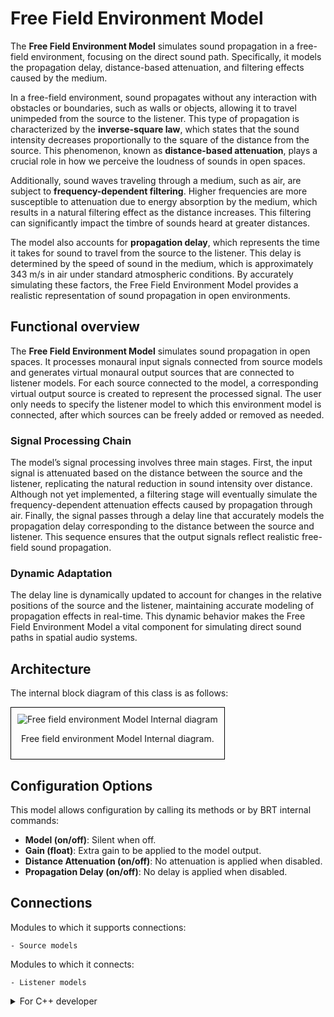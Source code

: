 # Free Field Environment Model
  
 The **Free Field Environment Model** simulates sound propagation in a free-field environment, focusing on the direct sound path. Specifically, it models the propagation delay, distance-based attenuation, and filtering effects caused by the medium.  

In a free-field environment, sound propagates without any interaction with obstacles or boundaries, such as walls or objects, allowing it to travel unimpeded from the source to the listener. This type of propagation is characterized by the **inverse-square law**, which states that the sound intensity decreases proportionally to the square of the distance from the source. This phenomenon, known as **distance-based attenuation**, plays a crucial role in how we perceive the loudness of sounds in open spaces.

Additionally, sound waves traveling through a medium, such as air, are subject to **frequency-dependent filtering**. Higher frequencies are more susceptible to attenuation due to energy absorption by the medium, which results in a natural filtering effect as the distance increases. This filtering can significantly impact the timbre of sounds heard at greater distances.

The model also accounts for **propagation delay**, which represents the time it takes for sound to travel from the source to the listener. This delay is determined by the speed of sound in the medium, which is approximately 343 m/s in air under standard atmospheric conditions. By accurately simulating these factors, the Free Field Environment Model provides a realistic representation of sound propagation in open environments.

## Functional overview

The **Free Field Environment Model** simulates sound propagation in open spaces. It processes monaural input signals connected from source models and generates virtual monaural output sources that are connected to listener models. For each source connected to the model, a corresponding virtual output source is created to represent the processed signal. The user only needs to specify the listener model to which this environment model is connected, after which sources can be freely added or removed as needed.  

### Signal Processing Chain  

The model’s signal processing involves three main stages. First, the input signal is attenuated based on the distance between the source and the listener, replicating the natural reduction in sound intensity over distance. Although not yet implemented, a filtering stage will eventually simulate the frequency-dependent attenuation effects caused by propagation through air. Finally, the signal passes through a delay line that accurately models the propagation delay corresponding to the distance between the source and listener. This sequence ensures that the output signals reflect realistic free-field sound propagation.  

### Dynamic Adaptation  

The delay line is dynamically updated to account for changes in the relative positions of the source and the listener, maintaining accurate modeling of propagation effects in real-time. This dynamic behavior makes the Free Field Environment Model a vital component for simulating direct sound paths in spatial audio systems.  


## Architecture

The internal block diagram of this class is as follows:
<div style="border: 1px solid #000; padding: 10px; display: inline-block;">
    <img src="/BRT-Documentation/assets/sysmldiagrams/none.png" alt="Free field environment Model Internal diagram" style="display: block; margin: 0 auto;">
    <p style="text-align: center;">Free field environment Model Internal diagram.</p>
</div>

## Configuration Options

This model allows configuration by calling its methods or by BRT internal commands:

- **Model (on/off)**: Silent when off.
- **Gain (float)**: Extra gain to be applied to the model output.
- **Distance Attenuation (on/off)**: No attenuation is applied when disabled.
- **Propagation Delay (on/off)**: No delay is applied when disabled.

## Connections
Modules to which it supports connections: 

    - Source models

Modules to which it connects:

    - Listener models    


<details>
<summary>For C++ developer</summary>

<ul>
<li><strong>File</strong>: /include/EnvironmentModels/FreeFieldEnvironmentModel.hpp</li>
<li><strong>Class name</strong>: CFreeFieldEnvironmentModel</li>
<li><strong>Inheritance</strong>: CEnviromentModelBase</li>
<li><strong>Namespace</strong>: BRTEnvironmentModel</li>
<li><strong>Classes that instance</strong>:
    <ul>
        <li>BRTEnvironmentModel::CFreeFieldEnvironmentProcessor</li>        
    </ul>
</li>
</ul> 

<h2>Class inheritance diagram</h2>
<div style="border: 1px solid #000; padding: 10px; display: inline-block;">
    <img src="/BRT-Documentation/assets/sysmldiagrams/none.png" alt="Free field Model Internal diagram" style="display: block; margin: 0 auto;">
    <p style="text-align: center;">Free field Model Internal diagram.</p>
</div>
<br>

<h2>How to instantiate</h2>

```cpp
// Assuming that the ID of this environment model is contained in _environmentID.
brtManager.BeginSetup();
std::shared_ptr<BRTEnvironmentModel::CFreeFieldEnvironmentModel> environmentModel = brtManager.CreateEnvironment<BRTEnvironmentModel::CFreeFieldEnvironmentModel>(_environmentID);
brtManager.EndSetup();
if (environmentModel == nullptr) {
	// error	
}
```
<h2>How to connect</h2>
Connect it to a listener model.

```cpp
// Assuming that the ID of this environment model is contained in _environmentModelID and 
// that the ID of this listener model is contained in _listenerModelID.
std::shared_ptr<BRTListenerModel::CListenerModelBase> listenerModel = brtManager.GetListenerModel<BRTListenerModel::CListenerModelBase>(_listenerModelID);
if (listenerModel != nullptr) {
	brtManager.BeginSetup();
    bool control = listenerModel->ConnectEnvironmentModel(_environmentModelID);
    brtManager.EndSetup();
}
```

Connect a source model to it.
```cpp
// Assuming that the ID of this source model is contained in _sourceID and 
// that the ID of this environment is contained in _environmentModelID.
std::shared_ptr<BRTEnvironmentModel::CEnviromentModelBase> environmentModel = brtManager->GetEnvironmentModel<BRTEnvironmentModel::CEnviromentModelBase>(_environmentModelID);
if (environmentModel != nullptr) {			
	bool control = environmentModel->ConnectSoundSource(_sourceID);
}
```


<h2>Public methods</h2>

```cpp
void EnableModel() override 
void DisableModel() override

void SetGain(float _gain) override
float GetGain() 

void EnableDistanceAttenuation() override
void DisableDistanceAttenuation() override
bool IsDistanceAttenuationEnabled() override

void EnablePropagationDelay() override
void DisablePropagationDelay() override
bool IsPropagationDelayEnabled() override

bool ConnectSoundSource(std::shared_ptr<BRTSourceModel::CSourceModelBase> _source) override
bool ConnectSoundSource(const std::string & _sourceID) override

bool DisconnectSoundSource(std::shared_ptr<BRTSourceModel::CSourceModelBase> _source) override
bool DisconnectSoundSource(const std::string & _sourceID) override

void ResetProcessorBuffers()

void UpdateCommand() override
```


</details>